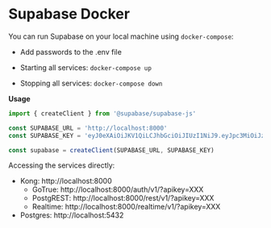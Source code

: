 # Supabase Docker

You can run Supabase on your local machine using `docker-compose`:

- Add passwords to the .env file

- Starting all services: `docker-compose up`
- Stopping all services: `docker-compose down`

**Usage**

```js
import { createClient } from '@supabase/supabase-js'

const SUPABASE_URL = 'http://localhost:8000'
const SUPABASE_KEY = 'eyJ0eXAiOiJKV1QiLCJhbGciOiJIUzI1NiJ9.eyJpc3MiOiJzdXBhYmFzZSIsImlhdCI6MTYwMzk2ODgzNCwiZXhwIjoxNjIwNzQyMTM1LCJhdWQiOiIiLCJzdWIiOiIiLCJSb2xlIjoiYW5vbiIsImp0aSI6ImQ1N2ZkMjFlLTNkYjQtNDk3YS1hNGViLTI4ZDY3Yzg2NjEwMiJ9.Uc0w024BLhWjMAAdzMJfkMxaFa82N-6pBxAtEGzrXCQ'

const supabase = createClient(SUPABASE_URL, SUPABASE_KEY)
```

Accessing the services directly:

- Kong: http://localhost:8000
  - GoTrue: http://localhost:8000/auth/v1/?apikey=XXX
  - PostgREST: http://localhost:8000/rest/v1/?apikey=XXX
  - Realtime: http://localhost:8000/realtime/v1/?apikey=XXX
- Postgres: http://localhost:5432

